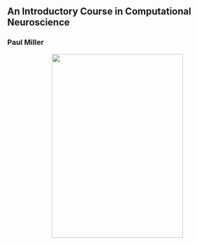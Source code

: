 
## An Introductory Course in Computational Neuroscience
### Paul Miller


 <p align="center">
 <img src="https://github.com/aliseif321/Books/blob/main/Strogatz/Untitled.png?raw=true"width="300" height="420"  >
 </p>

